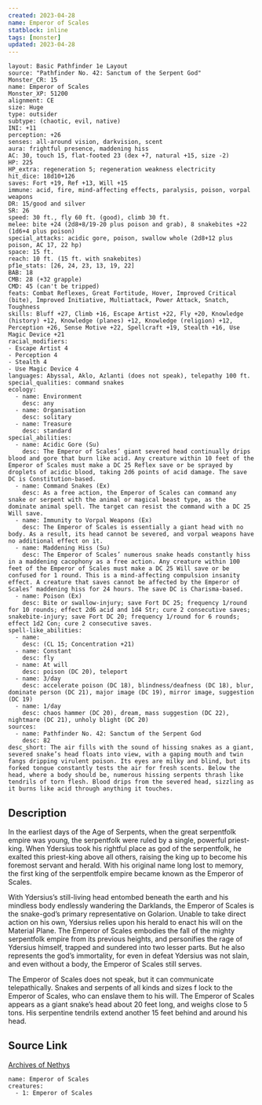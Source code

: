 ```yaml
---
created: 2023-04-28
name: Emperor of Scales
statblock: inline
tags: [monster]
updated: 2023-04-28
---
```

```statblock
layout: Basic Pathfinder 1e Layout
source: "Pathfinder No. 42: Sanctum of the Serpent God"
Monster_CR: 15
name: Emperor of Scales
Monster_XP: 51200
alignment: CE
size: Huge
type: outsider
subtype: (chaotic, evil, native)
INI: +11
perception: +26
senses: all-around vision, darkvision, scent
aura: frightful presence, maddening hiss
AC: 30, touch 15, flat-footed 23 (dex +7, natural +15, size -2)
HP: 225
HP_extra: regeneration 5; regeneration weakness electricity
hit_dice: 18d10+126
saves: Fort +19, Ref +13, Will +15
immune: acid, fire, mind-affecting effects, paralysis, poison, vorpal weapons
DR: 15/good and silver
SR: 26
speed: 30 ft., fly 60 ft. (good), climb 30 ft.
melee: bite +24 (2d8+8/19-20 plus poison and grab), 8 snakebites +22 (1d6+4 plus poison)
special_attacks: acidic gore, poison, swallow whole (2d8+12 plus poison, AC 17, 22 hp)
space: 15 ft.
reach: 10 ft. (15 ft. with snakebites)
pf1e_stats: [26, 24, 23, 13, 19, 22]
BAB: 18
CMB: 28 (+32 grapple)
CMD: 45 (can't be tripped)
feats: Combat Reflexes, Great Fortitude, Hover, Improved Critical (bite), Improved Initiative, Multiattack, Power Attack, Snatch, Toughness
skills: Bluff +27, Climb +16, Escape Artist +22, Fly +20, Knowledge (history) +12, Knowledge (planes) +12, Knowledge (religion) +12, Perception +26, Sense Motive +22, Spellcraft +19, Stealth +16, Use Magic Device +21
racial_modifiers:
- Escape Artist 4
- Perception 4
- Stealth 4
- Use Magic Device 4
languages: Abyssal, Aklo, Azlanti (does not speak), telepathy 100 ft.
special_qualities: command snakes
ecology:
  - name: Environment
    desc: any
  - name: Organisation
    desc: solitary
  - name: Treasure
    desc: standard
special_abilities:
  - name: Acidic Gore (Su)
    desc: The Emperor of Scales’ giant severed head continually drips blood and gore that burn like acid. Any creature within 10 feet of the Emperor of Scales must make a DC 25 Reflex save or be sprayed by droplets of acidic blood, taking 2d6 points of acid damage. The save DC is Constitution-based.
  - name: Command Snakes (Ex)
    desc: As a free action, the Emperor of Scales can command any snake or serpent with the animal or magical beast type, as the dominate animal spell. The target can resist the command with a DC 25 Will save.
  - name: Immunity to Vorpal Weapons (Ex)
    desc: The Emperor of Scales is essentially a giant head with no body. As a result, its head cannot be severed, and vorpal weapons have no additional effect on it.
  - name: Maddening Hiss (Su)
    desc: The Emperor of Scales’ numerous snake heads constantly hiss in a maddening cacophony as a free action. Any creature within 100 feet of the Emperor of Scales must make a DC 25 Will save or be confused for 1 round. This is a mind-affecting compulsion insanity effect. A creature that saves cannot be affected by the Emperor of Scales’ maddening hiss for 24 hours. The save DC is Charisma-based.
  - name: Poison (Ex)
    desc: Bite or swallow-injury; save Fort DC 25; frequency 1/round for 10 rounds; effect 2d6 acid and 1d4 Str; cure 2 consecutive saves; snakebite-injury; save Fort DC 20; frequency 1/round for 6 rounds; effect 1d2 Con; cure 2 consecutive saves.
spell-like_abilities:
  - name:
    desc: (CL 15; Concentration +21)
  - name: Constant
    desc: fly
  - name: At will
    desc: poison (DC 20), teleport
  - name: 3/day
    desc: accelerate poison (DC 18), blindness/deafness (DC 18), blur, dominate person (DC 21), major image (DC 19), mirror image, suggestion (DC 19)
  - name: 1/day
    desc: chaos hammer (DC 20), dream, mass suggestion (DC 22), nightmare (DC 21), unholy blight (DC 20)
sources:
  - name: Pathfinder No. 42: Sanctum of the Serpent God
    desc: 82
desc_short: The air fills with the sound of hissing snakes as a giant, severed snake’s head floats into view, with a gaping mouth and twin fangs dripping virulent poison. Its eyes are milky and blind, but its forked tongue constantly tests the air for fresh scents. Below the head, where a body should be, numerous hissing serpents thrash like tendrils of torn flesh. Blood drips from the severed head, sizzling as it burns like acid through anything it touches.
```
## Description
In the earliest days of the Age of Serpents, when the great serpentfolk empire was young, the serpentfolk were ruled by a single, powerful priest-king. When Ydersius took his rightful place as god of the serpentfolk, he exalted this priest-king above all others, raising the king up to become his foremost servant and herald. With his original name long lost to memory, the first king of the serpentfolk empire became known as the Emperor of Scales.

With Ydersius’s still-living head entombed beneath the earth and his mindless body endlessly wandering the Darklands, the Emperor of Scales is the snake-god’s primary representative on Golarion. Unable to take direct action on his own, Ydersius relies upon his herald to enact his will on the Material Plane. The Emperor of Scales embodies the fall of the mighty serpentfolk empire from its previous heights, and personifies the rage of Ydersius himself, trapped and sundered into two lesser parts. But he also represents the god’s immortality, for even in defeat Ydersius was not slain, and even without a body, the Emperor of Scales still serves.

The Emperor of Scales does not speak, but it can communicate telepathically. Snakes and serpents of all kinds and sizes f lock to the Emperor of Scales, who can enslave them to his will. The Emperor of Scales appears as a giant snake’s head about 20 feet long, and weighs close to 5 tons. His serpentine tendrils extend another 15 feet behind and around his head.
## Source Link
[Archives of Nethys](https://aonprd.com/MonsterDisplay.aspx?ItemName=Emperor%20of%20Scales)
```encounter-table
name: Emperor of Scales
creatures:
  - 1: Emperor of Scales
```
